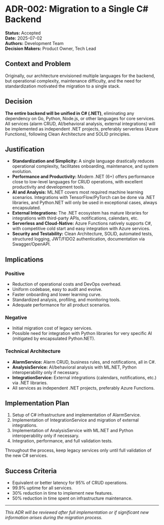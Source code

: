 # ADR-002: Migration to a Single C# Backend

**Status:** Accepted  
**Date:** 2025-07-02  
**Authors:** Development Team  
**Decision Makers:** Product Owner, Tech Lead

## Context and Problem

Originally, our architecture envisioned multiple languages for the backend, but operational complexity, maintenance difficulty, and the need for standardization motivated the migration to a single stack.

## Decision

**The entire backend will be unified in C# (.NET)**, eliminating any dependency on Go, Python, Node.js, or other languages for core services. All services (alarm CRUD, AI/behavioral analysis, external integrations) will be implemented as independent .NET projects, preferably serverless (Azure Functions), following Clean Architecture and SOLID principles.

## Justification

- **Standardization and Simplicity:** A single language drastically reduces operational complexity, facilitates onboarding, maintenance, and system evolution.
- **Performance and Productivity:** Modern .NET (6+) offers performance close to low-level languages for CRUD operations, with excellent productivity and development tools.
- **AI and Analysis:** ML.NET covers most required machine learning scenarios. Integrations with TensorFlow/PyTorch can be done via .NET libraries, and Python.NET will only be used in exceptional cases, always encapsulated.
- **External Integrations:** The .NET ecosystem has mature libraries for integrations with third-party APIs, notifications, calendars, etc.
- **Serverless and Cloud-Native:** Azure Functions natively supports C#, with competitive cold start and easy integration with Azure services.
- **Security and Testability:** Clean Architecture, SOLID, automated tests, structured logging, JWT/FIDO2 authentication, documentation via Swagger/OpenAPI.

## Implications

### Positive

- Reduction of operational costs and DevOps overhead.
- Uniform codebase, easy to audit and evolve.
- Faster onboarding and lower learning curve.
- Standardized analysis, profiling, and monitoring tools.
- Adequate performance for all product scenarios.

### Negative

- Initial migration cost of legacy services.
- Possible need for integration with Python libraries for very specific AI (mitigated by encapsulated Python.NET).

### Technical Architecture

- **AlarmService:** Alarm CRUD, business rules, and notifications, all in C#.
- **AnalysisService:** AI/behavioral analysis with ML.NET, Python interoperability only if necessary.
- **IntegrationService:** External integrations (calendars, notifications, etc.) via .NET libraries.
- All services as independent .NET projects, preferably Azure Functions.

## Implementation Plan

1. Setup of C# infrastructure and implementation of AlarmService.
2. Implementation of IntegrationService and migration of external integrations.
3. Implementation of AnalysisService with ML.NET and Python interoperability only if necessary.
4. Integration, performance, and full validation tests.

Throughout the process, keep legacy services only until full validation of the new C# services.

## Success Criteria

- Equivalent or better latency for 95% of CRUD operations.
- 99.9% uptime for all services.
- 30% reduction in time to implement new features.
- 50% reduction in time spent on infrastructure maintenance.

---

*This ADR will be reviewed after full implementation or if significant new information arises during the migration process.*
